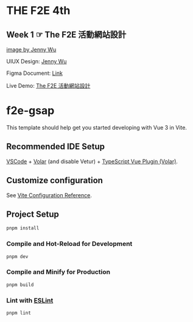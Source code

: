 # THE F2E 4th

## Week 1 ☞ The F2E 活動網站設計

[image by Jenny Wu](./public/Web%20Design.png)

UIUX Design: [Jenny Wu](https://2022.thef2e.com/users/12061549261447630282/)

Figma Document: [Link](https://www.figma.com/file/M2aMcZsEIKBbRdLkj7fCAd/F2E-%2F-W1%3A-%E6%B4%BB%E5%8B%95%E7%B6%B2%E7%AB%99%E8%A8%AD%E8%A8%88?type=design&node-id=204-15682&mode=design&t=mkYrdkMx37hft5JB-0)

Live Demo: [The F2E 活動網站設計](https://cinglin570.github.io/f2e-gsap/)

# f2e-gsap

This template should help get you started developing with Vue 3 in Vite.

## Recommended IDE Setup

[VSCode](https://code.visualstudio.com/) + [Volar](https://marketplace.visualstudio.com/items?itemName=Vue.volar) (and disable Vetur) + [TypeScript Vue Plugin (Volar)](https://marketplace.visualstudio.com/items?itemName=Vue.vscode-typescript-vue-plugin).

## Customize configuration

See [Vite Configuration Reference](https://vitejs.dev/config/).

## Project Setup

```sh
pnpm install
```

### Compile and Hot-Reload for Development

```sh
pnpm dev
```

### Compile and Minify for Production

```sh
pnpm build
```

### Lint with [ESLint](https://eslint.org/)

```sh
pnpm lint
```
